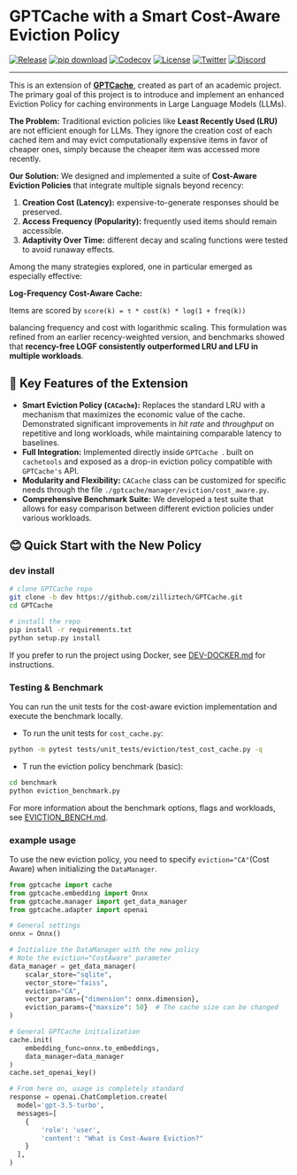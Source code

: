 # GPTCache with a Smart Cost-Aware Eviction Policy

[![Release](https://img.shields.io/pypi/v/gptcache?label=Release&color&logo=Python)](https://pypi.org/project/gptcache/)
[![pip download](https://img.shields.io/pypi/dm/gptcache.svg?color=bright-green&logo=Pypi)](https://pypi.org/project/gptcache/)
[![Codecov](https://img.shields.io/codecov/c/github/zilliztech/GPTCache/dev?label=Codecov&logo=codecov&token=E30WxqBeJJ)](https://codecov.io/gh/zilliztech/GPTCache)
[![License](https://img.shields.io/badge/License-MIT-blue.svg)](https://opensource.org/license/mit/)
[![Twitter](https://img.shields.io/twitter/url/https/twitter.com/zilliz_universe.svg?style=social&label=Follow%20%40Zilliz)](https://twitter.com/zilliz_universe)
[![Discord](https://img.shields.io/discord/1092648432495251507?label=Discord&logo=discord)](https://discord.gg/Q8C6WEjSWV)

---

This is an extension of **[GPTCache](https://github.com/zilliztech/GPTCache)**, created as part of an academic project. The primary goal of this project is to introduce and implement an enhanced Eviction Policy for caching environments in Large Language Models (LLMs).

**The Problem:** Traditional eviction policies like **Least Recently Used (LRU)** are not efficient enough for LLMs. They ignore the creation cost of each cached item and may evict computationally expensive items in favor of cheaper ones, simply because the cheaper item was accessed more recently.

**Our Solution:** We designed and implemented a suite of **Cost-Aware Eviction Policies** that integrate multiple signals beyond recency:

1. **Creation Cost (Latency):** expensive-to-generate responses should be preserved.
2. **Access Frequency (Popularity):** frequently used items should remain accessible.
3. **Adaptivity Over Time:** different decay and scaling functions were tested to avoid runaway effects.

Among the many strategies explored, one in particular emerged as especially effective:

**Log-Frequency Cost-Aware Cache:**

Items are scored by `score(k) = τ * cost(k) * log(1 + freq(k))`

balancing frequency and cost with logarithmic scaling.
This formulation was refined from an earlier recency-weighted version, and benchmarks showed that **recency-free LOGF consistently outperformed LRU and LFU in multiple workloads**.

## 🚀 Key Features of the Extension

* **Smart Eviction Policy (`CACache`):** Replaces the standard LRU with a mechanism that maximizes the economic value of the cache. Demonstrated significant improvements in *hit rate* and *throughput* on repetitive and long workloads, while maintaining comparable latency to baselines.
* **Full Integration:** Implemented directly inside `GPTCache `. built on `cachetools` and exposed as a drop-in eviction policy compatible with `GPTCache's` API.
* **Modularity and Flexibility:** `CACache` class can be customized for specific needs through the file `./gptcache/manager/eviction/cost_aware.py`.
* **Comprehensive Benchmark Suite:** We developed a test suite that allows for easy comparison between different eviction policies under various workloads.

## 😊 Quick Start with the New Policy

### dev install

```bash
# clone GPTCache repo
git clone -b dev https://github.com/zilliztech/GPTCache.git
cd GPTCache

# install the repo
pip install -r requirements.txt
python setup.py install
```

If you prefer to run the project using Docker, see [DEV-DOCKER.md](DEV-DOCKER.md) for instructions.

### Testing & Benchmark

You can run the unit tests for the cost-aware eviction implementation and execute the benchmark locally.

- To run the unit tests for `cost_cache.py`:

```bash
python -m pytest tests/unit_tests/eviction/test_cost_cache.py -q
```

- T run the eviction policy benchmark (basic):

```bash
cd benchmark
python eviction_benchmark.py
```

For more information about the benchmark options, flags and workloads, see [EVICTION_BENCH.md](benchmark/EVICTION_BENCH.md).

### example usage

To use the new eviction policy, you need to specify `eviction="CA"`(Cost Aware) when initializing the `DataManager`.

```python
from gptcache import cache
from gptcache.embedding import Onnx
from gptcache.manager import get_data_manager
from gptcache.adapter import openai

# General settings
onnx = Onnx()

# Initialize the DataManager with the new policy
# Note the eviction="CostAware" parameter
data_manager = get_data_manager(
    scalar_store="sqlite",
    vector_store="faiss",
    eviction="CA",
    vector_params={"dimension": onnx.dimension},
    eviction_params={"maxsize": 50}  # The cache size can be changed
)

# General GPTCache initialization
cache.init(
    embedding_func=onnx.to_embeddings,
    data_manager=data_manager
)
cache.set_openai_key()

# From here on, usage is completely standard
response = openai.ChatCompletion.create(
  model='gpt-3.5-turbo',
  messages=[
    {
        'role': 'user',
        'content': "What is Cost-Aware Eviction?"
    }
  ],
)
```
